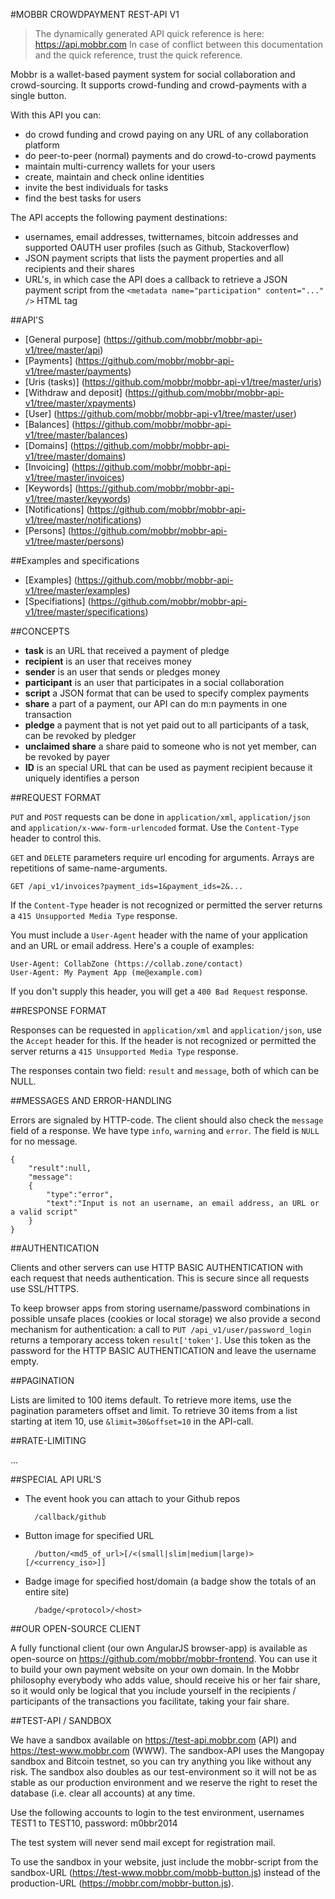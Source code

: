 #MOBBR CROWDPAYMENT REST-API V1

> The dynamically generated API quick reference is here: https://api.mobbr.com In case of conflict between this documentation and the quick reference, trust the quick reference.

Mobbr is a wallet-based payment system for social collaboration and crowd-sourcing. It supports crowd-funding and crowd-payments with a single button.

With this API you can:

- do crowd funding and crowd paying on any URL of any collaboration platform
- do peer-to-peer (normal) payments and do crowd-to-crowd payments
- maintain multi-currency wallets for your users
- create, maintain and check online identities
- invite the best individuals for tasks
- find the best tasks for users

The API accepts the following payment destinations:
- usernames, email addresses, twitternames, bitcoin addresses and supported OAUTH user profiles (such as Github, Stackoverflow)
- JSON payment scripts that lists the payment properties and all recipients and their shares
- URL's, in which case the API does a callback to retrieve a JSON payment script from the `<metadata name="participation" content="..." />` HTML tag

##API'S

- [General purpose] (https://github.com/mobbr/mobbr-api-v1/tree/master/api)
- [Payments] (https://github.com/mobbr/mobbr-api-v1/tree/master/payments)
- [Uris (tasks)] (https://github.com/mobbr/mobbr-api-v1/tree/master/uris)
- [Withdraw and deposit] (https://github.com/mobbr/mobbr-api-v1/tree/master/xpayments)
- [User] (https://github.com/mobbr/mobbr-api-v1/tree/master/user)
- [Balances] (https://github.com/mobbr/mobbr-api-v1/tree/master/balances)
- [Domains] (https://github.com/mobbr/mobbr-api-v1/tree/master/domains)
- [Invoicing] (https://github.com/mobbr/mobbr-api-v1/tree/master/invoices)
- [Keywords] (https://github.com/mobbr/mobbr-api-v1/tree/master/keywords)
- [Notifications] (https://github.com/mobbr/mobbr-api-v1/tree/master/notifications)
- [Persons] (https://github.com/mobbr/mobbr-api-v1/tree/master/persons)

##Examples and specifications

- [Examples] (https://github.com/mobbr/mobbr-api-v1/tree/master/examples)
- [Specifiations] (https://github.com/mobbr/mobbr-api-v1/tree/master/specifications)

##CONCEPTS

- **task** is an URL that received a payment of pledge
- **recipient** is an user that receives money
- **sender** is an user that sends or pledges money
- **participant** is an user that participates in a social collaboration
- **script** a JSON format that can be used to specify complex payments
- **share** a part of a payment, our API can do m:n payments in one transaction
- **pledge** a payment that is not yet paid out to all participants of a task, can be revoked by pledger
- **unclaimed share** a share paid to someone who is not yet member, can be revoked by payer
- **ID** is an special URL that can be used as payment recipient because it uniquely identifies a person

##REQUEST FORMAT

`PUT` and `POST` requests can be done in `application/xml`, `application/json` and `application/x-www-form-urlencoded` format. Use the `Content-Type` header to control this.

`GET` and `DELETE` parameters require url encoding for arguments. Arrays are repetitions of same-name-arguments.

    GET /api_v1/invoices?payment_ids=1&payment_ids=2&...

If the `Content-Type` header is not recognized or permitted the server returns a `415 Unsupported Media Type` response.

You must include a `User-Agent` header with the name of your application and an URL or email address. Here's a couple of examples:

    User-Agent: CollabZone (https://collab.zone/contact)
    User-Agent: My Payment App (me@example.com)
     
If you don't supply this header, you will get a `400 Bad Request` response.

##RESPONSE FORMAT

Responses can be requested in `application/xml` and `application/json`, use the `Accept` header for this. If the header is not recognized or permitted the server returns a `415 Unsupported Media Type` response.

The responses contain two field: `result` and `message`, both of which can be NULL.

##MESSAGES AND ERROR-HANDLING

Errors are signaled by HTTP-code. The client should also check the `message` field of a response. We have type `info`, `warning` and `error`. The field is `NULL` for no message. 

    {
        "result":null,
        "message": 
        {
            "type":"error",
            "text":"Input is not an username, an email address, an URL or a valid script"
        }
    }

##AUTHENTICATION

Clients and other servers can use HTTP BASIC AUTHENTICATION with each request that needs authentication. This is secure since all requests use SSL/HTTPS.

To keep browser apps from storing username/password combinations in possible unsafe places (cookies or local storage) we also provide a second mechanism for authentication: a call to `PUT /api_v1/user/password_login` returns a temporary access token `result['token']`. Use this token as the password for the HTTP BASIC AUTHENTICATION and leave the username empty.

##PAGINATION

Lists are limited to 100 items default. To retrieve more items, use the pagination parameters offset and limit. To retrieve 30 items from a list starting at item 10, use `&limit=30&offset=10` in the API-call.

##RATE-LIMITING

...

##SPECIAL API URL'S

- The event hook you can attach to your Github repos

        /callback/github

- Button image for specified URL

        /button/<md5_of_url>[/<(small|slim|medium|large)>[/<currency_iso>]]

- Badge image for specified host/domain (a badge show the totals of an entire site)

        /badge/<protocol>/<host>

##OUR OPEN-SOURCE CLIENT

A fully functional client (our own AngularJS browser-app) is available as open-source on https://github.com/mobbr/mobbr-frontend. You can use it to build your own payment website on your own domain. In the Mobbr philosophy everybody who adds value, should receive his or her fair share, so it would only be logical that you include yourself in the recipients / participants of the transactions you facilitate, taking your fair share.

##TEST-API / SANDBOX

We have a sandbox available on https://test-api.mobbr.com (API) and https://test-www.mobbr.com (WWW). The sandbox-API uses the Mangopay sandbox and Bitcoin testnet, so you can try anything you like without any risk. The sandbox also doubles as our test-environment so it will not be as stable as our production environment and we reserve the right to reset the database (i.e. clear all accounts) at any time.

Use the following accounts to login to the test environment, usernames TEST1 to TEST10, password: m0bbr2014

The test system will never send mail except for registration mail.

To use the sandbox in your website, just include the mobbr-script from the sandbox-URL (https://test-www.mobbr.com/mobb-button.js) instead of the production-URL (https://mobbr.com/mobbr-button.js).

